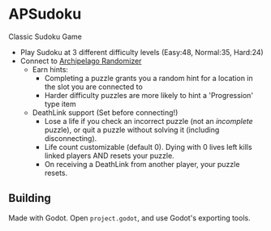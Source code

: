 # APSudoku
Classic Sudoku Game
- Play Sudoku at 3 different difficulty levels (Easy:48, Normal:35, Hard:24)
- Connect to [Archipelago Randomizer](https://archipelago.gg/)
  - Earn hints:
    - Completing a puzzle grants you a random hint for a location in the slot you are connected to
    - Harder difficulty puzzles are more likely to hint a 'Progression' type item
  - DeathLink support (Set before connecting!)
    - Lose a life if you check an incorrect puzzle (not an _incomplete_ puzzle), or quit a puzzle without solving it (including disconnecting).
    - Life count customizable (default 0). Dying with 0 lives left kills linked players AND resets your puzzle.
    - On receiving a DeathLink from another player, your puzzle resets.

## Building
Made with Godot. Open `project.godot`, and use Godot's exporting tools.
